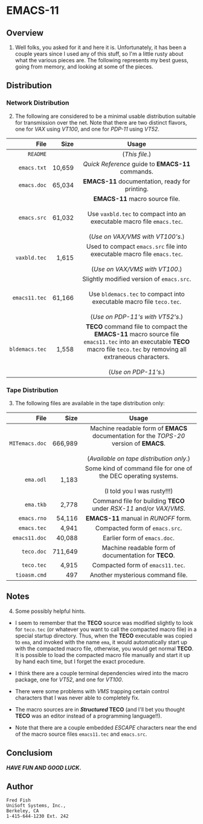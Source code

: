 # EMACS-11

## Overview

1. Well folks, you asked for it and here it is.  Unfortunately, it has been a couple years since I used any of this stuff, so I'm a little rusty about what the various pieces are.  The following represents my best guess, going from memory, and looking at some of the pieces.

## Distribution

### Network Distribution

2. The following are considered to be a minimal usable distribution suitable for transmission over the net.  Note that there are two distinct flavors, one for *VAX* using *VT100*, and one for *PDP-11* using *VT52*.

File | Size | Usage
---: | ---: | :---:
`README` | | (_This file_.)
`emacs.txt` | 10,659 | *Quick Reference* guide to **EMACS-11** commands.
`emacs.doc` | 65,034 | **EMACS-11** documentation, ready for printing.
`emacs.src` | 61,032 | **EMACS-11** macro source file.<br/><br/>Use `vaxbld.tec` to compact into an executable macro file `emacs.tec`.<br/><br/>(_Use on *VAX*/*VMS* with *VT100*'s_.)
`vaxbld.tec` | 1,615 | Used to compact `emacs.src` file into executable macro file `emacs.tec`. <br/><br/>(_Use on *VAX*/*VMS* with *VT100*_.)
`emacs11.tec` | 61,166 | Slightly modified version of `emacs.src`.<br/><br/>Use `bldemacs.tec` to compact into executable macro file `teco.tec`.<br/><br/>(_Use on *PDP-11*'s with *VT52*'s_.)
`bldemacs.tec` | 1,558 | **TECO** command file to compact the **EMACS-11** macro source file `emacs11.tec` into an executable **TECO** macro file `teco.tec` by removing all extraneous characters.<br/><br/>(_Use on *PDP-11*'s_.)

### Tape Distribution

3. The following files are available in the tape distribution only:

File | Size | Usage
---: | ---: | :---:
`MITemacs.doc` | 666,989 | Machine readable form of **EMACS** documentation for the *TOPS-20* version of **EMACS**.<br/><br/>(*Available on tape distribution only*.)
`ema.odl` | 1,183 | Some kind of command file for one of the DEC operating systems.<br/><br/>(I told you I was rusty!!!)
`ema.tkb` | 2,778 | Command file for building **TECO** under *RSX-11* and/or *VAX*/*VMS*.
`emacs.rno` | 54,116 | **EMACS-11** manual in *RUNOFF* form.
`emacs.tec` | 4,941 | Compacted form of `emacs.src`.
`emacs11.doc` | 40,088 | Earlier form of `emacs.doc`.
`teco.doc` | 711,649 | Machine readable form of documentation for **TECO**.
`teco.tec` | 4,915 | Compacted form of `emacs11.tec`.
`tioasm.cmd` | 497 | Another mysterious command file.

## Notes

4. Some possibly helpful hints.

* I seem to remember that the **TECO** source was modified slightly to look for `teco.tec` (or whatever you want to call the compacted macro file) in a special startup directory.  Thus, when the **TECO** executable was copied to `ema`, and invoked with the name `ema`, it would automatically start up with the compacted macro file, otherwise, you would get normal **TECO**.  It is possible to load the compacted macro file manually and start it up by hand each time, but I forget the exact procedure.

* I think there are a couple terminal dependencies wired into the macro package, one for *VT52*, and one for *VT100*.

* There were some problems with *VMS* trapping certain control characters that I was never able to completely fix.

* The macro sources are in **_Structured_ TECO** (and I'll bet you thought **TECO** was an editor instead of a programming language!!).

* Note that there are a couple embedded *ESCAPE* characters near the end of the macro source files `emacs11.tec` and `emacs.src`.

## Conclusiom

**_HAVE FUN AND GOOD LUCK_.**

## Author

```text
Fred Fish
UniSoft Systems, Inc.,
Berkeley, CA
1-415-644-1230 Ext. 242
```
